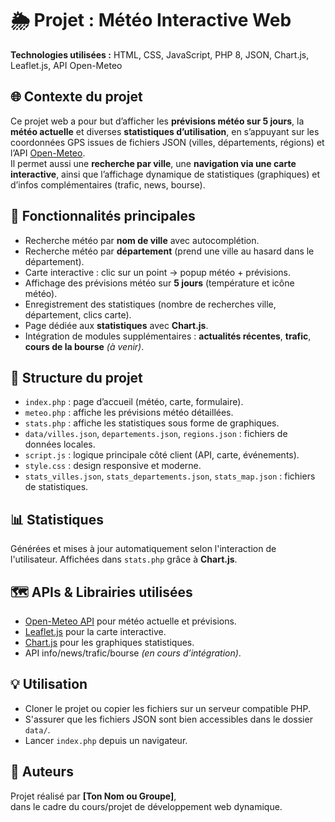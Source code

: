 # 🌦️ Projet : Météo Interactive Web  
**Technologies utilisées :** HTML, CSS, JavaScript, PHP 8, JSON, Chart.js, Leaflet.js, API Open-Meteo  

## 🌐 Contexte du projet  
Ce projet web a pour but d’afficher les **prévisions météo sur 5 jours**, la **météo actuelle** et diverses **statistiques d’utilisation**, en s’appuyant sur les coordonnées GPS issues de fichiers JSON (villes, départements, régions) et l’API [Open-Meteo](https://open-meteo.com).  
Il permet aussi une **recherche par ville**, une **navigation via une carte interactive**, ainsi que l’affichage dynamique de statistiques (graphiques) et d’infos complémentaires (trafic, news, bourse).  

## 🧠 Fonctionnalités principales

- Recherche météo par **nom de ville** avec autocomplétion.
- Recherche météo par **département** (prend une ville au hasard dans le département).
- Carte interactive : clic sur un point → popup météo + prévisions.
- Affichage des prévisions météo sur **5 jours** (température et icône météo).
- Enregistrement des statistiques (nombre de recherches ville, département, clics carte).
- Page dédiée aux **statistiques** avec **Chart.js**.
- Intégration de modules supplémentaires : **actualités récentes**, **trafic**, **cours de la bourse** *(à venir)*.

## 📁 Structure du projet

- `index.php` : page d’accueil (météo, carte, formulaire).
- `meteo.php` : affiche les prévisions météo détaillées.
- `stats.php` : affiche les statistiques sous forme de graphiques.
- `data/villes.json`, `departements.json`, `regions.json` : fichiers de données locales.
- `script.js` : logique principale côté client (API, carte, événements).
- `style.css` : design responsive et moderne.
- `stats_villes.json`, `stats_departements.json`, `stats_map.json` : fichiers de statistiques.

## 📊 Statistiques

Générées et mises à jour automatiquement selon l'interaction de l'utilisateur. Affichées dans `stats.php` grâce à **Chart.js**.

## 🗺️ APIs & Librairies utilisées

- [Open-Meteo API](https://open-meteo.com) pour météo actuelle et prévisions.
- [Leaflet.js](https://leafletjs.com) pour la carte interactive.
- [Chart.js](https://www.chartjs.org) pour les graphiques statistiques.
- API info/news/trafic/bourse *(en cours d’intégration)*.

## 💡 Utilisation

- Cloner le projet ou copier les fichiers sur un serveur compatible PHP.
- S'assurer que les fichiers JSON sont bien accessibles dans le dossier `data/`.
- Lancer `index.php` depuis un navigateur.

## 👥 Auteurs

Projet réalisé par **[Ton Nom ou Groupe]**,  
dans le cadre du cours/projet de développement web dynamique.
